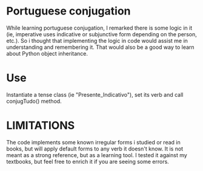 # Portuguese conjugation
While learning portuguese conjugation, I remarked there is some logic in it (ie, imperative uses indicative or subjunctive form depending on the person, etc.). So i thought that implementing the logic in code would assist me in understanding and remembering it.
That would also be a good way to learn about Python object inheritance.
# Use
Instantiate a tense class (ie "Presente_Indicativo"), set its verb and call conjugTudo() method.
# LIMITATIONS
The code implements some known irregular forms i studied or read in books, but will apply default forms to any verb it doesn't know.
It is not meant as a strong reference, but as a learning tool.
I tested it against my textbooks, but feel free to enrich it if you are seeing some errors.

